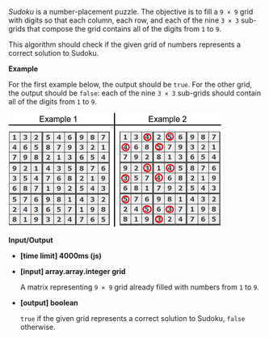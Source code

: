 ﻿_Sudoku_ is a number-placement puzzle. The objective is to fill a `9 × 9` grid with digits so that each column, each row, and each of the nine `3 × 3` sub-grids that compose the grid contains all of the digits from `1` to `9`.

This algorithm should check if the given grid of numbers represents a correct solution to Sudoku.

**Example**

For the first example below, the output should be `true`. For the other grid, the output should be `false`: each of the nine `3 × 3` sub-grids should contain all of the digits from `1` to `9`.

![](images/sudoku.png)

**Input/Output**

*   **[time limit] 4000ms (js)**

*   **[input] array.array.integer grid**

    A matrix representing `9 × 9` grid already filled with numbers from `1` to `9`.

*   **[output] boolean**

    `true` if the given grid represents a correct solution to Sudoku, `false` otherwise.